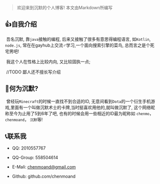 > 欢迎来到沉默的个人博客! 本文由Markdown所编写

## 👍自我介绍

​       吾名沉默, 靠`java`接触的编程, 后来又接触了很多有意思得编程语言, 如`Kotlin`, `node.js`, 常在在gayhub上交流♂学习,一个面向搜索引擎的菜鸟,  总而言之是个死宅男吧!

​      我这个人在性格上比较内向, 又比较固执一点;

​	//TODO 鄙人还不擅长写介绍 

## 🧐何为沉默?

​		曾经玩```Minecraft```的时候一直找不到合适的ID, 无意间看到```Dota```的一个衍生手机游戏,里面有一个叫做沉默术士的卡牌,当时挺喜欢用他的,就叫做沉默了, 这个网络昵称至今为止用了5到6年了吧, 也有的时候会用一些相近的ID最为昵称如 ```chenmo```，```chenmoand```， ```沉默```等!

## 📞联系我

* QQ: 2010557767

* QQ-Group: 558504614

* E-Mali: chenmoand@gmail.com

* Github: github.com/chenmoand


